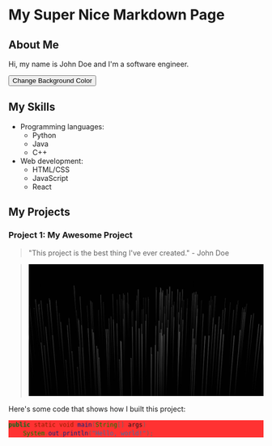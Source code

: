 # My Super Nice Markdown Page



<link rel="stylesheet" type="text/css" href="style.css">



## About Me

Hi, my name is John Doe and I'm a software engineer.


<button onclick="changeBackgroundColor()">Change Background Color</button>


## My Skills

- Programming languages: 
  - Python
  - Java
  - C++
- Web development:
  - HTML/CSS
  - JavaScript
  - React

## My Projects

### Project 1: My Awesome Project

> "This project is the best thing I've ever created." - John Doe

> ![Project screenshot](./images/background.jpeg "Project screenshot")

Here's some code that shows how I built this project:

<div style = "background-color: rgb(255,50,50);">

  
```java
public static void main(String[] args)
    System.out.println("Hello, world!");
```
  
 
</div>
    

<script src="script.js"></script>

